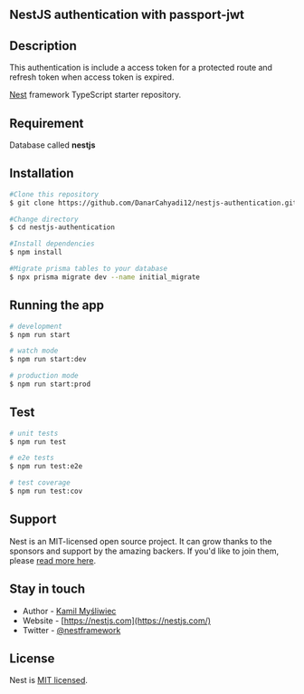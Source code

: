 ## NestJS authentication with passport-jwt

## Description
<p>
 This authentication is include a access token for a protected route and refresh token when access token is expired.
</p>

[Nest](https://github.com/nestjs/nest) framework TypeScript starter repository.

## Requirement
<p>Database called <strong>nestjs</strong></p>

## Installation

```bash
#Clone this repository
$ git clone https://github.com/DanarCahyadi12/nestjs-authentication.git

#Change directory
$ cd nestjs-authentication

#Install dependencies
$ npm install

#Migrate prisma tables to your database
$ npx prisma migrate dev --name initial_migrate

```

## Running the app

```bash
# development
$ npm run start

# watch mode
$ npm run start:dev

# production mode
$ npm run start:prod
```

## Test

```bash
# unit tests
$ npm run test

# e2e tests
$ npm run test:e2e

# test coverage
$ npm run test:cov
```

## Support

Nest is an MIT-licensed open source project. It can grow thanks to the sponsors and support by the amazing backers. If you'd like to join them, please [read more here](https://docs.nestjs.com/support).

## Stay in touch

- Author - [Kamil Myśliwiec](https://kamilmysliwiec.com)
- Website - [https://nestjs.com](https://nestjs.com/)
- Twitter - [@nestframework](https://twitter.com/nestframework)

## License

Nest is [MIT licensed](LICENSE).
